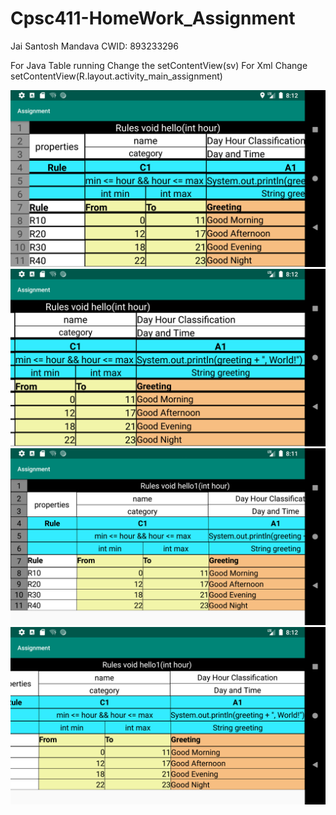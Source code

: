 # Cpsc411-HomeWork_Assignment
Jai Santosh Mandava
CWID: 893233296

For Java Table running 
Change the setContentView(sv)
For Xml
Change setContentView(R.layout.activity_main_assignment)

![alt text](https://github.com/santosh6995/Cpsc411-HomeWork_Assignment/blob/master/Screenshot_1570417959.png)
![alt text](https://github.com/santosh6995/Cpsc411-HomeWork_Assignment/blob/master/Screenshot_1570417963.png)
![alt text](https://github.com/santosh6995/Cpsc411-HomeWork_Assignment/blob/master/Screenshot_1570417918.png)
![alt text](https://github.com/santosh6995/Cpsc411-HomeWork_Assignment/blob/master/Screenshot_1570417921.png)

